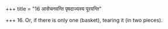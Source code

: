 +++
title = "16 आसेचनवन्ति पृषदाज्यस्य पूरयन्ति"

+++
16. Or, if there is only one (basket), tearing it (in two pieces).
